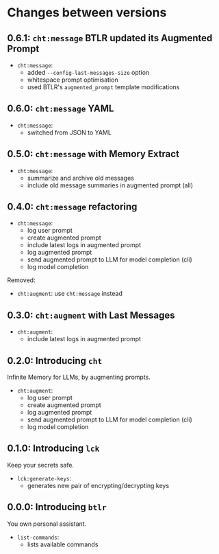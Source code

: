 # Changes between versions

## 0.6.1: `cht:message` BTLR updated its Augmented Prompt

* `cht:message`:
  * added `--config-last-messages-size` option
  * whitespace prompt optimisation
  * used BTLR's `augmented_prompt` template modifications

## 0.6.0: `cht:message` YAML

* `cht:message`:
  * switched from JSON to YAML

## 0.5.0: `cht:message` with Memory Extract

* `cht:message`:
  *  summarize and archive old messages
  *  include old message summaries in augmented prompt (all)

## 0.4.0: `cht:message` refactoring

* `cht:message`:
  * log user prompt
  * create augmented prompt
  * include latest logs in augmented prompt
  * log augmented prompt
  * send augmented prompt to LLM for model completion (cli)
  * log model completion

Removed:
* `cht:augment`: use `cht:message` instead

## 0.3.0: `cht:augment` with Last Messages

* `cht:augment`:
  * include latest logs in augmented prompt

## 0.2.0: Introducing `cht`

Infinite Memory for LLMs, by augmenting prompts.

* `cht:augment`:
  * log user prompt
  * create augmented prompt
  * log augmented prompt
  * send augmented prompt to LLM for model completion (cli)
  * log model completion

## 0.1.0: Introducing `lck`

Keep your secrets safe.

* `lck:generate-keys`:
  * generates new pair of encrypting/decrypting keys 

## 0.0.0: Introducing `btlr`

You own personal assistant.

* `list-commands`:
  * lists available commands
